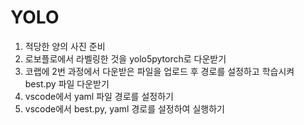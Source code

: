 <h1>YOLO</h1>

1. 적당한 양의 사진 준비<br>
2. 로보플로에서 라벨링한 것을 yolo5pytorch로 다운받기<br>
3. 코랩에 2번 과정에서 다운받은 파일을 업로드 후 경로를 설정하고 학습시켜 best.py 파일 다운받기<br>
4. vscode에서 yaml 파일 경로를 설정하기<br>
5. vscode에서 best.py, yaml 경로를 설정하여 실행하기<br>
